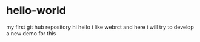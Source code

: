# hello-world
my first git hub repository 
hi hello 
i like webrct and here i will try to develop a new demo for this 
